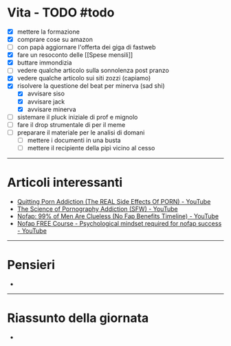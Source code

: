 # Vita - TODO #todo 
- [x] mettere la formazione
- [x] comprare cose su amazon
- [ ] con papà aggiornare l'offerta dei giga di fastweb
- [x] fare un resoconto delle [[Spese mensili]]
- [x] buttare immondizia
- [ ] vedere qualche articolo sulla sonnolenza post pranzo
- [x] vedere qualche articolo sui siti zozzi (capiamo)
- [x] risolvere la questione del beat per minerva (sad shi)
    - [x] avvisare siso
    - [x] avvisare jack
    - [x] avvisare minerva
- [ ] sistemare il pluck iniziale di prof e mignolo
- [ ] fare il drop strumentale di per il meme
- [ ] preparare il materiale per le analisi di domani 
    - [ ] mettere i documenti in una busta
    - [ ] mettere il recipiente della pipì vicino al cesso

---

# Articoli interessanti
- [Quitting Porn Addiction (The REAL Side Effects Of PORN) - YouTube](https://www.youtube.com/watch?v=UDs6fZJ4K1w)
- [The Science of Pornography Addiction (SFW) - YouTube](https://www.youtube.com/watch?v=1Ya67aLaaCc)
- [Nofap: 99% of Men Are Clueless (No Fap Benefits Timeline) - YouTube](https://www.youtube.com/watch?v=AzetPwGZpJM)
- [Nofap FREE Course - Psychological mindset required for nofap success - YouTube](https://www.youtube.com/watch?v=nxFDFvU7PbU)

---

# Pensieri
- 

---

# Riassunto della giornata
- 